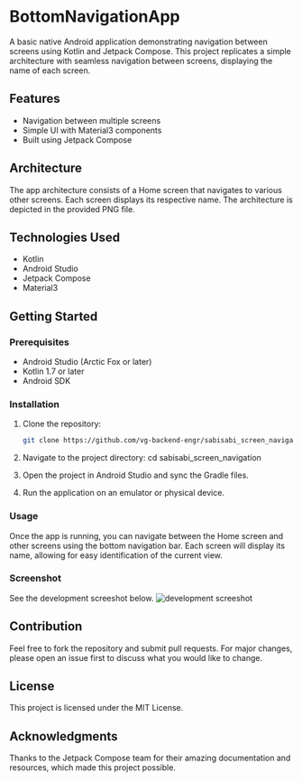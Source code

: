 # BottomNavigationApp

A basic native Android application demonstrating navigation between screens using Kotlin and Jetpack Compose. This project replicates a simple architecture with seamless navigation between screens, displaying the name of each screen.

## Features

- Navigation between multiple screens
- Simple UI with Material3 components
- Built using Jetpack Compose

## Architecture

The app architecture consists of a Home screen that navigates to various other screens. Each screen displays its respective name. The architecture is depicted in the provided PNG file.

## Technologies Used

- Kotlin
- Android Studio
- Jetpack Compose
- Material3

## Getting Started

### Prerequisites

- Android Studio (Arctic Fox or later)
- Kotlin 1.7 or later
- Android SDK

### Installation

1. Clone the repository:

   ```bash
   git clone https://github.com/vg-backend-engr/sabisabi_screen_navigation.git
2. Navigate to the project directory: cd sabisabi_screen_navigation

3. Open the project in Android Studio and sync the Gradle files.

4. Run the application on an emulator or physical device.

### Usage 
Once the app is running, you can navigate between the Home screen and other screens using the bottom navigation bar. Each screen will display its name, allowing for easy identification of the current view.

### Screenshot
See the development screeshot below.
![development screeshot](screenshots/Screenshot.png)

## Contribution 
Feel free to fork the repository and submit pull requests. For major changes, please open an issue first to discuss what you would like to change.

## License 
This project is licensed under the MIT License.

## Acknowledgments 
Thanks to the Jetpack Compose team for their amazing documentation and resources, which made this project possible.
